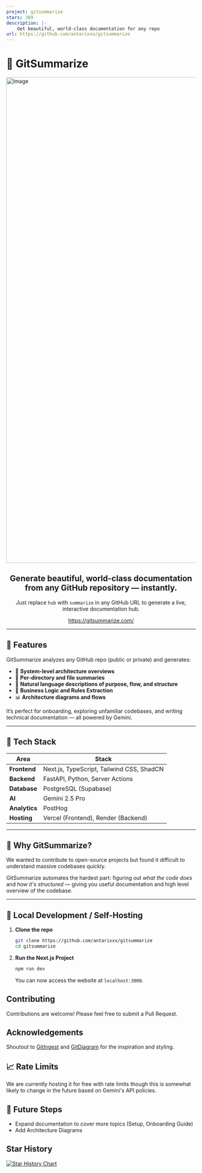 ```yaml
---
project: gitsummarize
stars: 389
description: |-
    Get beautiful, world-class documentation for any repo
url: https://github.com/antarixxx/gitsummarize
---
```


# 🧠 GitSummarize

<img width="1293" alt="Image" src="https://github.com/user-attachments/assets/c4469d82-fac1-4a47-82a5-00a8efe223c4" />

<div align="center">
  
## **Generate beautiful, world-class documentation from any GitHub repository — instantly.**  

Just replace `hub` with `summarize` in any GitHub URL to generate a live, interactive documentation hub.

https://gitsummarize.com/
</div>

---

## 🚀 Features

GitSummarize analyzes any GitHub repo (public or private) and generates:

- 📄 **System-level architecture overviews**
- 📁 **Per-directory and file summaries**
- 🧠 **Natural language descriptions of purpose, flow, and structure**
- 🔗 **Business Logic and Rules Extraction**
- 📊 **Architecture diagrams and flows**

It’s perfect for onboarding, exploring unfamiliar codebases, and writing technical documentation — all powered by Gemini.

---

## 🧰 Tech Stack

| Area       | Stack |
|------------|-------|
| **Frontend** | Next.js, TypeScript, Tailwind CSS, ShadCN |
| **Backend**  | FastAPI, Python, Server Actions |
| **Database** | PostgreSQL (Supabase) |
| **AI**       | Gemini 2.5 Pro |
| **Analytics**| PostHog |
| **Hosting**  | Vercel (Frontend), Render (Backend) |

---

## 🤔 Why GitSummarize?

We wanted to contribute to open-source projects but found it difficult to understand massive codebases quickly.  

GitSummarize automates the hardest part: figuring out *what the code does* and *how it's structured* — giving you useful documentation and high level overview of the codebase.

---

## 🧪 Local Development / Self-Hosting

1. **Clone the repo**
   ```bash
   git clone https://github.com/antarixxx/gitsummarize
   cd gitsummarize
   ```

2. **Run the Next.js Project**
    ```bash
    npm run dev
    ```

    You can now access the website at `localhost:3000`.


## Contributing

Contributions are welcome! Please feel free to submit a Pull Request.

## Acknowledgements

Shoutout to [GitIngest](https://gitingest.com/) and [GitDiagram](https://gitdiagram.com/) for the inspiration and styling.

## 📈 Rate Limits

We are currently hosting it for free with rate limits though this is somewhat likely to change in the future based on Gemini's API policies.

## 🤔 Future Steps

- Expand documentation to cover more topics (Setup, Onboarding Guide)
- Add Architecture Diagrams


## Star History

[![Star History Chart](https://api.star-history.com/svg?repos=antarixxx/gitsummarize&type=Date)](https://www.star-history.com/#antarixxx/gitsummarize&Date)

